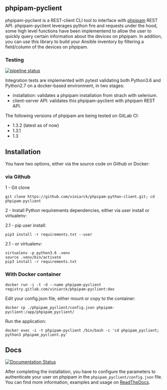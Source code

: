 ## phpipam-pyclient

phpipam-pyclient is a REST-client CLI tool to interface with [phpipam](https://github.com/phpipam/phpipam) REST API. phpipam-pyclient leverages python fire and requests under the hood, some high level functions have been implementend to allow the user to quickly query certain information about the devices on phpipam. In addition, you can use this library to build your Ansible inventory by filtering a field/column of the devices on phpipam.

### Testing

[![pipeline status](https://gitlab.com/viniarck/phpipam-pyclient/badges/master/pipeline.svg)](https://gitlab.com/viniarck/phpipam-pyclient/commits/master)

Integration tests are implemented with pytest validating both Python3.6 and Python2.7 on a docker-based environment, in two stages:

- installation: validates a phpipam installation from strach with selenium.
- client-server API: validates this phpipam-pyclient with phpipam REST API.

The following versions of phpipam are being tested on GitLab CI:

- 1.3.2 (latest as of now)
- 1.3.1
- 1.3

## Installation

You have two options, either via the source code on Github or Docker:

### via Github

1 - Git clone

```
git clone https://github.com/viniarck/phpipam-python-client.git; cd phpipam-pyclient
```

2 - Install Python requirements dependencies, either via user install or virtualenv:

2.1 - pip user install:

```
pip3 install -r requirements.txt --user
```

2\.1 - or virtualenv:

```
virtualenv -p python3.6 .venv
source .venv/bin/activate
pip3 install -r requirements.txt
```

### With Docker container

```
docker run -i -t -d --name phpipam-pyclient registry.gitlab.com/viniarck/phpipam-pyclient:dev
```

Edit your config.json file, either mount or copy to the container:

```
docker cp ./phpipam_pyclient/config.json phpipam-pyclient:/app/phpipam_pyclient/
```

Run the application:

```
docker exec -i -t phpipam-pyclient /bin/bash -c 'cd phpipam_pyclient; python3 phpipam_pyclient.py'
```

## Docs

[![Documentation Status](https://readthedocs.org/projects/phpipam-pyclient/badge/?version=latest)](http://phpipam-pyclient.readthedocs.io/en/latest/?badge=latest)

After completing the installation, you have to configure the parameters to authenticate your user on phpipam in the ``phpipam_pyclient/config.json`` file. You can find more information, examples and usage on [ReadTheDocs](http://phpipam-pyclient.readthedocs.io/).
